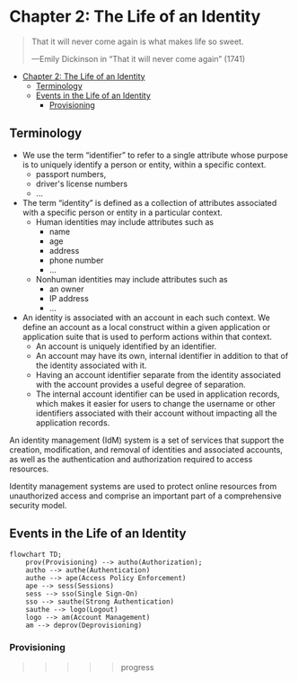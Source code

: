 # Chapter 2: The Life of an Identity

> That it will never come again is what makes life so sweet.
>
> —Emily Dickinson in “That it will never come again” (1741)

- [Chapter 2: The Life of an Identity](#chapter-2-the-life-of-an-identity)
  - [Terminology](#terminology)
  - [Events in the Life of an Identity](#events-in-the-life-of-an-identity)
    - [Provisioning](#provisioning)

## Terminology

- We use the term “identifier” to refer to a single attribute whose purpose is
to uniquely identify a person or entity, within a specific context.
  - passport numbers,
  - driver's license numbers
  - ...
- The term “identity” is defined as a collection of attributes associated with
  a specific person or entity in a particular context.
  - Human identities may include attributes such as
    - name
    - age
    - address
    - phone number
    - ...
  - Nonhuman identities may include attributes such as
    - an owner
    - IP address
    - ...
- An identity is associated with an account in each such context. We define an
  account as a local construct within a given application or application suite
  that is used to perform actions within that context.
  - An account is uniquely identified by an identifier.
  - An account may have its own, internal identifier in addition to that of the
    identity associated with it.
  - Having an account identifier separate from the identity associated with the
    account provides a useful degree of separation.
  - The internal account identifier can be used in application records, which
    makes it easier for users to change the username or other identifiers
    associated with their account without impacting all the application records.

An identity management (IdM) system is a set of services that support the
creation, modification, and removal of identities and associated accounts, as
well as the authentication and authorization required to access resources.

Identity management systems are used to protect online resources from
unauthorized access and comprise an important part of a comprehensive security
model.

## Events in the Life of an Identity

```mermaid
flowchart TD;
    prov(Provisioning) --> autho(Authorization);
    autho --> authe(Authentication)
    authe --> ape(Access Policy Enforcement)
    ape --> sess(Sessions)
    sess --> sso(Single Sign-On)
    sso --> sauthe(Strong Authentication)
    sauthe --> logo(Logout)
    logo --> am(Account Management)
    am --> deprov(Deprovisioning)
```

### Provisioning

>>>>> progress
